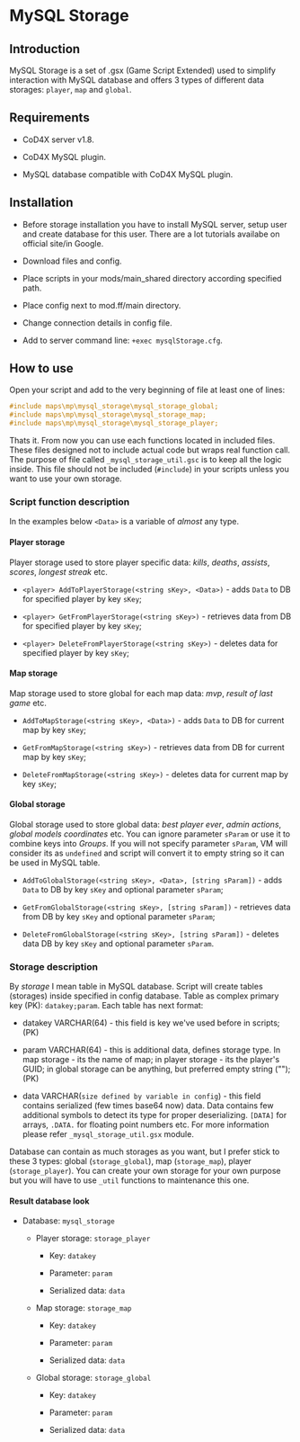# MySQL Storage

## Introduction

MySQL Storage is a set of .gsx (Game Script Extended) used to simplify interaction with MySQL database and offers 3 types of different data storages: `player`, `map` and `global`.

## Requirements

* CoD4X server v1.8.

* CoD4X MySQL plugin.

* MySQL database compatible with CoD4X MySQL plugin.

## Installation

* Before storage installation you have to install MySQL server, setup user and create database for this user. There are a lot tutorials availabe on official site/in Google.

* Download files and config.

* Place scripts in your mods/main_shared directory according specified path.

* Place config next to mod.ff/main directory.

* Change connection details in config file.

* Add to server command line: `+exec mysqlStorage.cfg`.

## How to use

Open your script and add to the very beginning of file at least one of lines:

```C
#include maps\mp\mysql_storage\mysql_storage_global;
#include maps\mp\mysql_storage\mysql_storage_map;
#include maps\mp\mysql_storage\mysql_storage_player;
```

Thats it. From now you can use each functions located in included files. These files designed not to include actual code but wraps real function call. The purpose of file called `_mysql_storage_util.gsc` is to keep all the logic inside. This file should not be included (`#include`) in your scripts unless you want to use your own storage.

### Script function description

In the examples below `<Data>` is a variable of *almost* any type.

#### Player storage

Player storage used to store player specific data: *kills*, *deaths*, *assists*, *scores*, *longest streak* etc.

* `<player> AddToPlayerStorage(<string sKey>, <Data>)` - adds `Data` to DB for specified player by key `sKey`;

* `<player> GetFromPlayerStorage(<string sKey>)` - retrieves data from DB for specified player by key `sKey`;

* `<player> DeleteFromPlayerStorage(<string sKey>)` - deletes data for specified player by key `sKey`;

#### Map storage

Map storage used to store global for each map data: *mvp*, *result of last game* etc.

* `AddToMapStorage(<string sKey>, <Data>)` - adds `Data` to DB for current map by key `sKey`;

* `GetFromMapStorage(<string sKey>)` - retrieves data from DB for current map by key `sKey`;

* `DeleteFromMapStorage(<string sKey>)` - deletes data for current map by key `sKey`;

#### Global storage

Global storage used to store global data: *best player ever*, *admin actions*, *global models coordinates* etc. You can ignore parameter `sParam` or use it to combine keys into *Groups*. If you will not specify parameter `sParam`, VM will consider its as `undefined` and script will convert it to empty string so it can be used in MySQL table.

* `AddToGlobalStorage(<string sKey>, <Data>, [string sParam])` - adds `Data` to DB by key `sKey` and optional parameter `sParam`;

* `GetFromGlobalStorage(<string sKey>, [string sParam])` - retrieves data from DB by key `sKey` and optional parameter `sParam`;

* `DeleteFromGlobalStorage(<string sKey>, [string sParam])` - deletes data DB by key `sKey` and optional parameter `sParam`.

### Storage description

By *storage* I mean table in MySQL database. Script will create tables (storages) inside specified in config database. Table as complex primary key (PK): `datakey;param`. Each table has next format:

* datakey VARCHAR(64) - this field is key we've used before in scripts; (PK)

* param VARCHAR(64) - this is additional data, defines storage type. In map storage - its the name of map; in player storage - its the player's GUID; in global storage can be anything, but preferred empty string (""); (PK)

* data VARCHAR(`size defined by variable in config`) - this field contains serialized (few times base64 now) data. Data contains few additional symbols to detect its type for proper deserializing. `[DATA]` for arrays, `.DATA.` for floating point numbers etc. For more information please refer `_mysql_storage_util.gsx` module.

Database can contain as much storages as you want, but I prefer stick to these 3 types: global (`storage_global`), map (`storage_map`), player (`storage_player`). You can create your own storage for your own purpose but you will have to use `_util` functions to maintenance this one.

#### Result database look

* Database: `mysql_storage`

    * Player storage: `storage_player`

        * Key: `datakey`

        * Parameter: `param`

        * Serialized data: `data`

    * Map storage: `storage_map`

        * Key: `datakey`

        * Parameter: `param`

        * Serialized data: `data`

    * Global storage: `storage_global`

        * Key: `datakey`

        * Parameter: `param`

        * Serialized data: `data`

